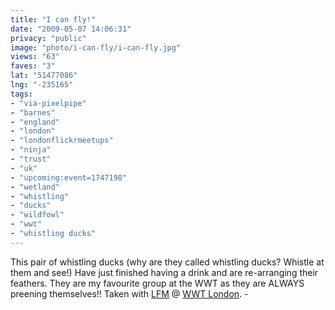 ```yaml
---
title: "I can fly!"
date: "2009-05-07 14:06:31"
privacy: "public"
image: "photo/i-can-fly/i-can-fly.jpg"
views: "63"
faves: "3"
lat: "51477086"
lng: "-235165"
tags:
- "via-pixelpipe"
- "barnes"
- "england"
- "london"
- "londonflickrmeetups"
- "ninja"
- "trust"
- "uk"
- "upcoming:event=1747198"
- "wetland"
- "whistling"
- "ducks"
- "wildfowl"
- "wwt"
- "whistling ducks"
---
```

This pair of whistling ducks  (why are they called whistling ducks? Whistle at them and see!) Have just finished having a drink and are re-arranging their feathers. They are my favourite group at the WWT as they are ALWAYS preening themselves!! Taken with <a href="http://www.flickr.com/groups/londonflickrmeetups">LFM</a> @ <a href="http://www.wwt.org.uk/centre/119/london_wetland_centre.html">WWT London</a>. - <a href="/photos/2009/05/07/i-can-fly"></a>

